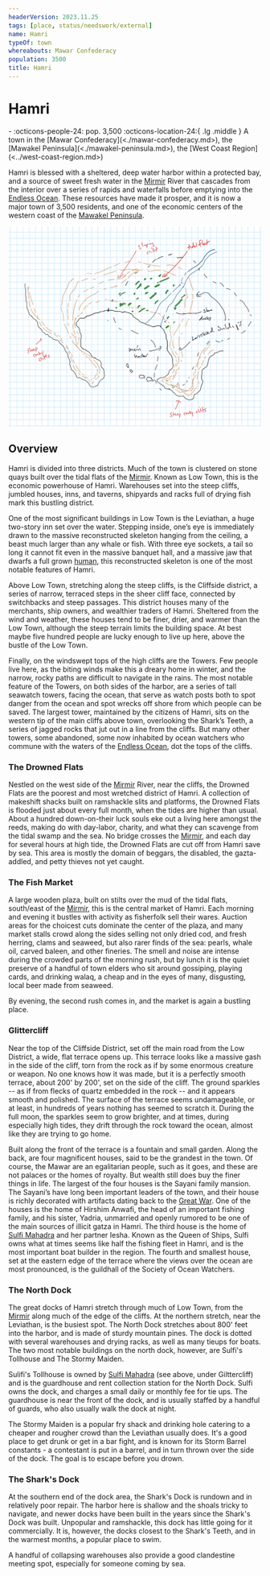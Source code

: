 ```yaml
---
headerVersion: 2023.11.25
tags: [place, status/needswork/external]
name: Hamri
typeOf: town
whereabouts: Mawar Confederacy
population: 3500
title: Hamri
---
```

# Hamri
<div class="grid cards ext-narrow-margin ext-one-column" markdown>
-  
    :octicons-people-24: pop. 3,500  
    :octicons-location-24:{ .lg .middle } A town in the [Mawar Confederacy](<./mawar-confederacy.md>), the [Mawakel Peninsula](<./mawakel-peninsula.md>), the [West Coast Region](<../west-coast-region.md>)  
</div>




Hamri is blessed with a sheltered, deep water harbor within a protected bay, and a source of sweet fresh water in the [Mirmir](<../rivers/mirmir.md>) River that cascades from the interior over a series of rapids and waterfalls before emptying into the [Endless Ocean](<../../endless-ocean.md>). These resources have made it prosper, and it is now a major town of 3,500 residents, and one of the economic centers of the western coast of the [Mawakel Peninsula](<./mawakel-peninsula.md>).

![Hamri Map](../../../assets/hamri-map.png)

## Overview
Hamri is divided into three districts. Much of the town is clustered on stone quays built over the tidal flats of the [Mirmir](<../rivers/mirmir.md>). Known as Low Town, this is the economic powerhouse of Hamri. Warehouses set into the steep cliffs, jumbled houses, inns, and taverns, shipyards and racks full of drying fish mark this bustling district. 

One of the most significant buildings in Low Town is the Leviathan, a huge two-story inn set over the water. Stepping inside, one’s eye is immediately drawn to the massive reconstructed skeleton hanging from the ceiling, a beast much larger than any whale or fish. With three eye sockets, a tail so long it cannot fit even in the massive banquet hall, and a massive jaw that dwarfs a full grown [human](<../../../species/humans/humans.md>), this reconstructed skeleton is one of the most notable features of Hamri.  

Above Low Town, stretching along the steep cliffs, is the Cliffside district, a series of narrow, terraced steps in the sheer cliff face, connected by switchbacks and steep passages. This district houses many of the merchants, ship owners, and wealthier traders of Hamri. Sheltered from the wind and weather, these houses tend to be finer, drier, and warmer than the Low Town, although the steep terrain limits the building space. At best maybe five hundred people are lucky enough to live up here, above the bustle of the Low Town.

Finally, on the windswept tops of the high cliffs are the Towers. Few people live here, as the biting winds make this a dreary home in winter, and the narrow, rocky paths are difficult to navigate in the rains. The most notable feature of the Towers, on both sides of the harbor, are a series of tall seawatch towers, facing the ocean, that serve as watch posts both to spot danger from the ocean and spot wrecks off shore from which people can be saved. The largest tower, maintained by the citizens of Hamri, sits on the western tip of the main cliffs above town, overlooking the Shark’s Teeth, a series of jagged rocks that jut out in a line from the cliffs. But many other towers, some abandoned, some now inhabited by ocean watchers who commune with the waters of the [Endless Ocean](<../../endless-ocean.md>), dot the tops of the cliffs.  

### The Drowned Flats

Nestled on the west side of the [Mirmir](<../rivers/mirmir.md>) River, near the cliffs, the Drowned Flats are the poorest and most wretched district of Hamri. A collection of makeshift shacks built on ramshackle slits and platforms, the Drowned Flats is flooded just about every full month, when the tides are higher than usual. About a hundred down-on-their luck souls eke out a living here amongst the reeds, making do with day-labor, charity, and what they can scavenge from the tidal swamp and the sea. No bridge crosses the [Mirmir](<../rivers/mirmir.md>), and each day for several hours at high tide, the Drowned Flats are cut off from Hamri save by sea. This area is mostly the domain of beggars, the disabled, the gazta-addled, and petty thieves not yet caught. 

### The Fish Market

A large wooden plaza, built on stilts over the mud of the tidal flats, south/east of the [Mirmir](<../rivers/mirmir.md>), this is the central market of Hamri. Each morning and evening it bustles with activity as fisherfolk sell their wares. Auction areas for the choicest cuts dominate the center of the plaza, and many market stalls crowd along the sides selling not only dried cod, and fresh herring, clams and seaweed, but also rarer finds of the sea: pearls, whale oil, carved baleen, and other fineries. The smell and noise are intense during the crowded parts of the morning rush, but by lunch it is the quiet preserve of a handful of town elders who sit around gossiping, playing cards, and drinking walaq, a cheap and in the eyes of many, disgusting, local beer made from seaweed.

By evening, the second rush comes in, and the market is again a bustling place.

### Glittercliff

Near the top of the Cliffside District, set off the main road from the Low District, a wide, flat terrace opens up. This terrace looks like a massive gash in the side of the cliff, torn from the rock as if by some enormous creature or weapon. No one knows how it was made, but it is a perfectly smooth terrace, about 200' by 200', set on the side of the cliff. The ground sparkles -- as if from flecks of quartz embedded in the rock -- and it appears smooth and polished. The surface of the terrace seems undamageable, or at least, in hundreds of years nothing has seemed to scratch it. During the full moon, the sparkles seem to grow brighter, and at times, during especially high tides, they drift through the rock toward the ocean, almost like they are trying to go home.

Built along the front of the terrace is a fountain and small garden. Along the back, are four magnificent houses, said to be the grandest in the town. Of course, the Mawar are an egalitarian people, such as it goes, and these are not palaces or the homes of royalty. But wealth still does buy the finer things in life. The largest of the four houses is the Sayani family mansion. The Sayani’s have long been important leaders of the town, and their house is richly decorated with artifacts dating back to the [Great War](<../../../events/1500s/great-war.md>). One of the houses is the home of Hirshim Anwafi, the head of an important fishing family, and his sister, Yadria, unmarried and openly rumored to be one of the main sources of illicit gatza in Hamri. The third house is the home of [Sulfi Mahadra](<../../../people/mawarans/sulfi-mahadra.md>) and her partner Iesha. Known as the Queen of Ships, Sulfi owns what at times seems like half the fishing fleet in Hamri, and is the most important boat builder in the region. The fourth and smallest house, set at the eastern edge of the terrace where the views over the ocean are most pronounced, is the guildhall of the Society of Ocean Watchers.

### The North Dock

The great docks of Hamri stretch through much of Low Town, from the [Mirmir](<../rivers/mirmir.md>) along much of the edge of the cliffs. At the northern stretch, near the Leviathan, is the busiest spot. The North Dock stretches about 800' feet into the harbor, and is made of sturdy mountain pines. The dock is dotted with several warehouses and drying racks, as well as many tieups for boats. The two most notable buildings on the north dock, however, are Sulfi's Tollhouse and The Stormy Maiden. 

Sulifi's Tollhouse is owned by [Sulfi Mahadra](<../../../people/mawarans/sulfi-mahadra.md>) (see above, under Gilttercliff) and is the guardhouse and rent collection station for the North Dock. Sulfi owns the dock, and charges a small daily or monthly fee for tie ups. The guardhouse is near the front of the dock, and is usually staffed by a handful of guards, who also usually walk the dock at night. 

The Stormy Maiden is a popular fry shack and drinking hole catering to a cheaper and rougher crowd than the Leviathan usually does. It's a good place to get drunk or get in a bar fight, and is known for its Storm Barrel constants - a contestant is put in a barrel, and in turn thrown over the side of the dock. The goal is to escape before you drown.

### The Shark's Dock

At the southern end of the dock area, the Shark's Dock is rundown and in relatively poor repair. The harbor here is shallow and the shoals tricky to navigate, and newer docks have been built in the years since the Shark's Dock was built. Unpopular and ramshackle, this dock has little going for it commercially. It is, however, the docks closest to the Shark's Teeth, and in the warmest months, a popular place to swim. 

A handful of collapsing warehouses also provide a good clandestine meeting spot, especially for someone coming by sea.
